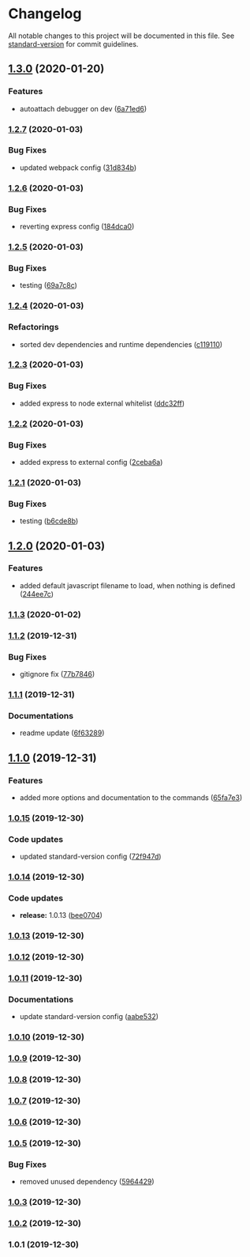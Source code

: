 # Changelog

All notable changes to this project will be documented in this file. See [standard-version](https://github.com/conventional-changelog/standard-version) for commit guidelines.

## [1.3.0](https://github.com/manablox/manablox-cli/compare/v1.2.7...v1.3.0) (2020-01-20)


### Features

* autoattach debugger on dev ([6a71ed6](https://github.com/manablox/manablox-cli/commit/6a71ed6501805f2125629a41611f9e128c80c6e9))

### [1.2.7](https://github.com/manablox/manablox-cli/compare/v1.2.6...v1.2.7) (2020-01-03)


### Bug Fixes

* updated webpack config ([31d834b](https://github.com/manablox/manablox-cli/commit/31d834bfa14bf17ec2fb71eae0a96bcab9fbb65d))

### [1.2.6](https://github.com/manablox/manablox-cli/compare/v1.2.5...v1.2.6) (2020-01-03)


### Bug Fixes

* reverting express config ([184dca0](https://github.com/manablox/manablox-cli/commit/184dca07cd402d8c7c5a16166500d8c78e227530))

### [1.2.5](https://github.com/manablox/manablox-cli/compare/v1.2.4...v1.2.5) (2020-01-03)


### Bug Fixes

* testing ([69a7c8c](https://github.com/manablox/manablox-cli/commit/69a7c8cc59c518080c35c6383ee72e3c81efa0a4))

### [1.2.4](https://github.com/manablox/manablox-cli/compare/v1.2.3...v1.2.4) (2020-01-03)


### Refactorings

* sorted dev dependencies and runtime dependencies ([c119110](https://github.com/manablox/manablox-cli/commit/c11911060d403258d25e9762edd300ce9f549049))

### [1.2.3](https://github.com/manablox/manablox-cli/compare/v1.2.2...v1.2.3) (2020-01-03)


### Bug Fixes

* added express to node external whitelist ([ddc32ff](https://github.com/manablox/manablox-cli/commit/ddc32ff17a1b060c5172bb5405881d5f6fcd9d94))

### [1.2.2](https://github.com/manablox/manablox-cli/compare/v1.2.1...v1.2.2) (2020-01-03)


### Bug Fixes

* added express to external config ([2ceba6a](https://github.com/manablox/manablox-cli/commit/2ceba6a9c862d5a1fdeb1ea313e5336d6ca9756e))

### [1.2.1](https://github.com/manablox/manablox-cli/compare/v1.2.0...v1.2.1) (2020-01-03)


### Bug Fixes

* testing ([b6cde8b](https://github.com/manablox/manablox-cli/commit/b6cde8b3aa821ad4f28204ca63218c4c8b3c4401))

## [1.2.0](https://github.com/manablox/manablox-cli/compare/v1.1.3...v1.2.0) (2020-01-03)


### Features

* added default javascript filename to load, when nothing is defined ([244ee7c](https://github.com/manablox/manablox-cli/commit/244ee7cd95e46aee748ac9294cf44c2a7fea48f1))

### [1.1.3](https://github.com/manablox/manablox-cli/compare/v1.1.2...v1.1.3) (2020-01-02)

### [1.1.2](https://github.com/manablox/manablox-cli/compare/v1.1.1...v1.1.2) (2019-12-31)


### Bug Fixes

* gitignore fix ([77b7846](https://github.com/manablox/manablox-cli/commit/77b78468a50503c2489e38926963299c472765db))

### [1.1.1](https://github.com/manablox/manablox-cli/compare/v1.1.0...v1.1.1) (2019-12-31)


### Documentations

* readme update ([6f63289](https://github.com/manablox/manablox-cli/commit/6f63289ad5a4b99e459880fc55dd5ad793ee658c))

## [1.1.0](https://github.com/manablox/manablox-cli/compare/v1.0.15...v1.1.0) (2019-12-31)


### Features

* added more options and documentation to the commands ([65fa7e3](https://github.com/manablox/manablox-cli/commit/65fa7e38d282846e944e3070e9830b710d8f39d1))

### [1.0.15](https://github.com/manablox/manablox-cli/compare/v1.0.14...v1.0.15) (2019-12-30)


### Code updates

* updated standard-version config ([72f947d](https://github.com/manablox/manablox-cli/commit/72f947d210d2d8f5a2d4fca4d444e90c2b5816cc))

### [1.0.14](https://github.com/manablox/manablox-cli/compare/v1.0.13...v1.0.14) (2019-12-30)


### Code updates

* **release:** 1.0.13 ([bee0704](https://github.com/manablox/manablox-cli/commit/bee07048721692ae7f498b7c89d71f3b36bd8a75))

### [1.0.13](https://github.com/manablox/manablox-cli/compare/v1.0.12...v1.0.13) (2019-12-30)

### [1.0.12](https://github.com/manablox/manablox-cli/compare/v1.0.11...v1.0.12) (2019-12-30)

### [1.0.11](https://github.com/manablox/manablox-cli/compare/v1.0.10...v1.0.11) (2019-12-30)


### Documentations

* update standard-version config ([aabe532](https://github.com/manablox/manablox-cli/commit/aabe5329f6d32fbb9a90ed6bdead72951ec582ea))

### [1.0.10](https://github.com/manablox/manablox-cli/compare/v1.0.9...v1.0.10) (2019-12-30)

### [1.0.9](https://github.com/manablox/manablox-cli/compare/v1.0.8...v1.0.9) (2019-12-30)

### [1.0.8](https://github.com/manablox/manablox-cli/compare/v1.0.7...v1.0.8) (2019-12-30)

### [1.0.7](https://github.com/manablox/manablox-cli/compare/v1.0.6...v1.0.7) (2019-12-30)

### [1.0.6](https://github.com/manablox/manablox-cli/compare/v1.0.5...v1.0.6) (2019-12-30)

### [1.0.5](https://github.com/manablox/manablox-cli/compare/v1.0.4...v1.0.5) (2019-12-30)


### Bug Fixes

* removed unused dependency ([5964429](https://github.com/manablox/manablox-cli/commit/5964429b7cf2550f7c83dd10e2da0561eb749dea))

### [1.0.3](https://github.com/manablox/manablox-cli/compare/v1.0.2...v1.0.3) (2019-12-30)

### [1.0.2](https://github.com/manablox/manablox-cli/compare/v1.0.1...v1.0.2) (2019-12-30)

### 1.0.1 (2019-12-30)
